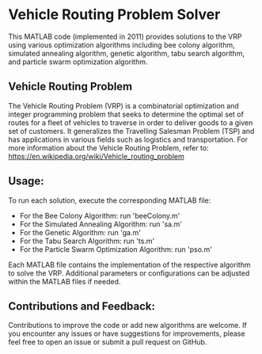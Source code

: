 # Vehicle Routing Problem Solver
This MATLAB code (implemented in 2011) provides solutions to the VRP using various optimization algorithms including bee colony algorithm, simulated annealing algorithm, genetic algorithm, tabu search algorithm, and particle swarm optimization algorithm.

## Vehicle Routing Problem
The Vehicle Routing Problem (VRP) is a combinatorial optimization and integer programming problem that seeks to determine the optimal set of routes for a fleet of vehicles to traverse in order to deliver goods to a given set of customers. It generalizes the Travelling Salesman Problem (TSP) and has applications in various fields such as logistics and transportation. For more information about the Vehicle Routing Problem, refer to: https://en.wikipedia.org/wiki/Vehicle_routing_problem

## Usage:
To run each solution, execute the corresponding MATLAB file:
- For the Bee Colony Algorithm: run 'beeColony.m'
- For the Simulated Annealing Algorithm: run 'sa.m'
- For the Genetic Algorithm: run 'ga.m'
- For the Tabu Search Algorithm: run 'ts.m'
- For the Particle Swarm Optimization Algorithm: run 'pso.m'

Each MATLAB file contains the implementation of the respective algorithm to solve the VRP. Additional parameters or configurations can be adjusted within the MATLAB files if needed.

## Contributions and Feedback:
Contributions to improve the code or add new algorithms are welcome. If you encounter any issues or have suggestions for improvements, please feel free to open an issue or submit a pull request on GitHub.
